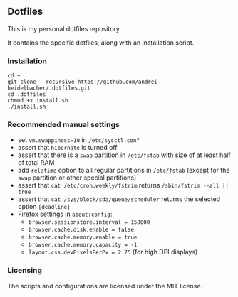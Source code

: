 ## Dotfiles

This is my personal dotfiles repository.

It contains the specific dotfiles, along with an installation script.

### Installation

```
cd ~
git clone --recursive https://github.com/andrei-heidelbacher/.dotfiles.git
cd .dotfiles
chmod +x install.sh
./install.sh
```

### Recommended manual settings

- set `vm.swappiness=10` in `/etc/sysctl.conf`
- assert that `hibernate` is turned off
- assert that there is a `swap` partition in `/etc/fstab` with size of at least
half of total RAM
- add `relatime` option to all regular partitions in `/etc/fstab` (except for
the `swap` partition or other special partitions)
- assert that `cat /etc/cron.weekly/fstrim` returns `/sbin/fstrim --all || true`
- assert that `cat /sys/block/sda/queue/scheduler` returns the selected option
`[deadline]`
- Firefox settings in `about:config`:
  - `browser.sessionstore.interval = 150000`
  - `browser.cache.disk.enable = false`
  - `browser.cache.memory.enable = true`
  - `browser.cache.memory.capacity = -1`
  - `layout.css.devPixelsPerPx = 2.75` (for high DPI displays)

### Licensing

The scripts and configurations are licensed under the MIT license.
